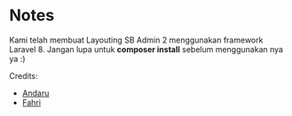 # Notes
Kami telah membuat Layouting SB Admin 2 menggunakan framework Laravel 8. Jangan lupa untuk **composer install** sebelum menggunakan nya ya :) 

Credits:
 - [Andaru](https://github.com/andarutr)
 - [Fahri](https://github.com/fahrirdwan)
